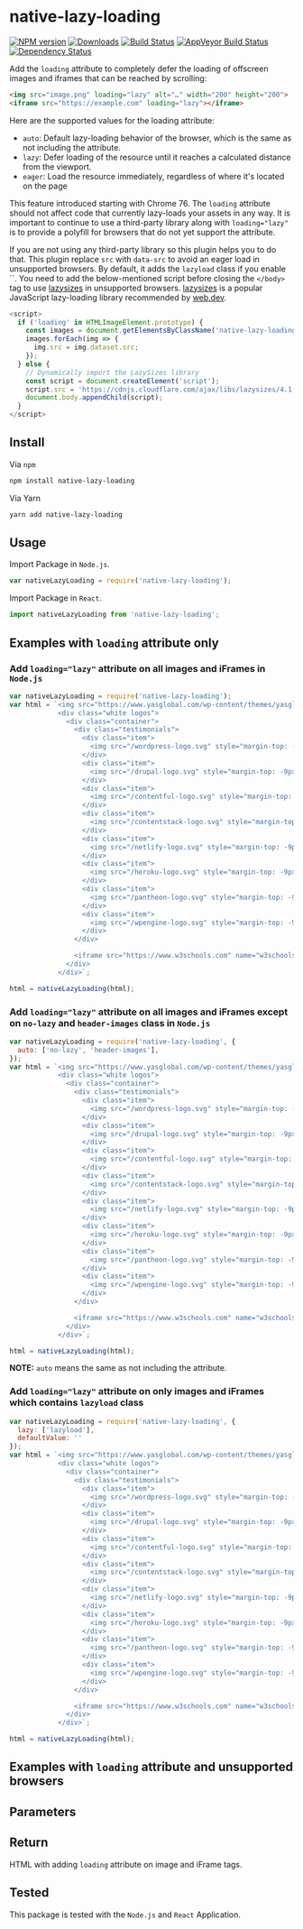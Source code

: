 # native-lazy-loading

[![NPM version][npm-image]][npm-url] [![Downloads][downloads-image]][npm-url] [![Build Status][travis-image]][travis-url] [![AppVeyor Build Status][appveyor-image]][appveyor-url] [![Dependency Status][dependency-image]][dependency-url]

Add the `loading` attribute to completely defer the loading of offscreen images and iframes that can be reached by scrolling:

```html
<img src="image.png" loading="lazy" alt="…" width="200" height="200">
<iframe src="https://example.com" loading="lazy"></iframe>
```

Here are the supported values for the loading attribute:

- `auto`: Default lazy-loading behavior of the browser, which is the same as not including the attribute.
- `lazy`: Defer loading of the resource until it reaches a calculated distance from the viewport.
- `eager`: Load the resource immediately, regardless of where it's located on the page  

This feature introduced starting with Chrome 76. The `loading` attribute should not affect code that currently lazy-loads your assets in any way. It is important to continue to use a third-party library along with `loading="lazy"` is to provide a polyfill for browsers that do not yet support the attribute. 

If you are not using any third-party library so this plugin helps you to do that. This plugin replace `src` with `data-src` to avoid an eager load in unsupported browsers. By default, it adds the `lazyload` class if you enable ``. You need to add the below-mentioned script before closing the `</body>` tag to use [lazysizes](https://github.com/aFarkas/lazysizes) in unsupported browsers. [lazysizes](https://github.com/aFarkas/lazysizes) is a popular JavaScript lazy-loading library recommended by [web.dev](https://web.dev/). 

```javascript
<script>
  if ('loading' in HTMLImageElement.prototype) {
    const images = document.getElementsByClassName('native-lazy-loading');
    images.forEach(img => {
      img.src = img.dataset.src;
    });
  } else {
    // Dynamically import the LazySizes library
    const script = document.createElement('script');
    script.src = 'https://cdnjs.cloudflare.com/ajax/libs/lazysizes/4.1.8/lazysizes.min.js';
    document.body.appendChild(script);
  }
</script>
```

## Install

Via `npm`
```bash
npm install native-lazy-loading
```

Via Yarn
```bash
yarn add native-lazy-loading
```

## Usage

Import Package in `Node.js`.

```javascript
var nativeLazyLoading = require('native-lazy-loading');
```

Import Package in `React`.

```javascript
import nativeLazyLoading from 'native-lazy-loading';
```

## Examples with `loading` attribute only

### Add `loading="lazy"` attribute on all images and iFrames in `Node.js`

```javascript
var nativeLazyLoading = require('native-lazy-loading');
var html = `<img src="https://www.yasglobal.com/wp-content/themes/yasglobal/images-cus/logo.svg" alt="YAS Global Logo" title="YAS Global Logo" />
            <div class="white logos">
              <div class="container">
                <div class="testimonials">
                  <div class="item">
                    <img src="/wordpress-logo.svg" style="margin-top: -9px;" alt="WordPress Logo" title="WordPress Logo" />
                  </div>
                  <div class="item">
                    <img src="/drupal-logo.svg" style="margin-top: -9px;" alt="Drupal Logo" title="Drupal Logo" />
                  </div>
                  <div class="item">
                    <img src="/contentful-logo.svg" style="margin-top: -9px;" alt="Contentful Logo" title="Contentful Logo" />
                  </div>                  
                  <div class="item">
                    <img src="/contentstack-logo.svg" style="margin-top: -9px;" alt="ContentStack Logo" title="ContentStack Logo" />
                  </div>
                  <div class="item">
                    <img src="/netlify-logo.svg" style="margin-top: -9px;" alt="Netlify Logo" title="Netlify Logo" />
                  </div>
                  <div class="item">
                    <img src="/heroku-logo.svg" style="margin-top: -9px;" alt="Heroku Logo" title="Heroku Logo" />
                  </div>
                  <div class="item">
                    <img src="/pantheon-logo.svg" style="margin-top: -9px;" alt="Pantheon Logo" title="Pantheon Logo" />
                  </div>
                  <div class="item">
                    <img src="/wpengine-logo.svg" style="margin-top: -9px;" alt="WPs Engine Logo" title="WP Engine Logo" />
                  </div>
                </div>

                <iframe src="https://www.w3schools.com" name="w3schools"></iframe>
              </div>
            </div>`;

html = nativeLazyLoading(html);
```

### Add `loading="lazy"` attribute on all images and iFrames except on `no-lazy` and `header-images` class in `Node.js`

```javascript
var nativeLazyLoading = require('native-lazy-loading', {
  auto: ['no-lazy', 'header-images'],
});
var html = `<img src="https://www.yasglobal.com/wp-content/themes/yasglobal/images-cus/logo.svg" alt="YAS Global Logo" title="YAS Global Logo" />
            <div class="white logos">
              <div class="container">
                <div class="testimonials">
                  <div class="item">
                    <img src="/wordpress-logo.svg" style="margin-top: -9px;" alt="WordPress Logo" title="WordPress Logo" />
                  </div>
                  <div class="item">
                    <img src="/drupal-logo.svg" style="margin-top: -9px;" alt="Drupal Logo" title="Drupal Logo" />
                  </div>
                  <div class="item">
                    <img src="/contentful-logo.svg" style="margin-top: -9px;" alt="Contentful Logo" title="Contentful Logo" />
                  </div>                  
                  <div class="item">
                    <img src="/contentstack-logo.svg" style="margin-top: -9px;" alt="ContentStack Logo" title="ContentStack Logo" />
                  </div>
                  <div class="item">
                    <img src="/netlify-logo.svg" style="margin-top: -9px;" alt="Netlify Logo" title="Netlify Logo" />
                  </div>
                  <div class="item">
                    <img src="/heroku-logo.svg" style="margin-top: -9px;" alt="Heroku Logo" title="Heroku Logo" />
                  </div>
                  <div class="item">
                    <img src="/pantheon-logo.svg" style="margin-top: -9px;" alt="Pantheon Logo" title="Pantheon Logo" />
                  </div>
                  <div class="item">
                    <img src="/wpengine-logo.svg" style="margin-top: -9px;" alt="WPs Engine Logo" title="WP Engine Logo" />
                  </div>
                </div>

                <iframe src="https://www.w3schools.com" name="w3schools"></iframe>
              </div>
            </div>`;

html = nativeLazyLoading(html);
```
**NOTE:** `auto` means the same as not including the attribute.

### Add `loading="lazy"` attribute on only images and iFrames which contains `lazyload` class

```javascript
var nativeLazyLoading = require('native-lazy-loading', {
  lazy: ['lazyload'],
  defaultValue: ''
});
var html = `<img src="https://www.yasglobal.com/wp-content/themes/yasglobal/images-cus/logo.svg" alt="YAS Global Logo" title="YAS Global Logo" />
            <div class="white logos">
              <div class="container">
                <div class="testimonials">
                  <div class="item">
                    <img src="/wordpress-logo.svg" style="margin-top: -9px;" alt="WordPress Logo" title="WordPress Logo" />
                  </div>
                  <div class="item">
                    <img src="/drupal-logo.svg" style="margin-top: -9px;" alt="Drupal Logo" title="Drupal Logo" />
                  </div>
                  <div class="item">
                    <img src="/contentful-logo.svg" style="margin-top: -9px;" alt="Contentful Logo" title="Contentful Logo" />
                  </div>                  
                  <div class="item">
                    <img src="/contentstack-logo.svg" style="margin-top: -9px;" alt="ContentStack Logo" title="ContentStack Logo" />
                  </div>
                  <div class="item">
                    <img src="/netlify-logo.svg" style="margin-top: -9px;" alt="Netlify Logo" title="Netlify Logo" />
                  </div>
                  <div class="item">
                    <img src="/heroku-logo.svg" style="margin-top: -9px;" alt="Heroku Logo" title="Heroku Logo" />
                  </div>
                  <div class="item">
                    <img src="/pantheon-logo.svg" style="margin-top: -9px;" alt="Pantheon Logo" title="Pantheon Logo" />
                  </div>
                  <div class="item">
                    <img src="/wpengine-logo.svg" style="margin-top: -9px;" alt="WPs Engine Logo" title="WP Engine Logo" />
                  </div>
                </div>

                <iframe src="https://www.w3schools.com" name="w3schools"></iframe>
              </div>
            </div>`;

html = nativeLazyLoading(html);
```

## Examples with `loading` attribute and unsupported browsers

## Parameters


## Return

HTML with adding `loading` attribute on image and iFrame tags.

## Tested

This package is tested with the `Node.js` and `React` Application. 

[npm-image]: https://img.shields.io/npm/v/native-lazy-loading.svg
[npm-url]: https://www.npmjs.com/package/native-lazy-loading
[downloads-image]: https://img.shields.io/npm/dm/native-lazy-loading.svg

[travis-image]: https://img.shields.io/travis/com/samiahmedsiddiqui/native-lazy-loading.svg?label=travis-ci
[travis-url]: https://travis-ci.com/samiahmedsiddiqui/native-lazy-loading

[appveyor-url]: https://ci.appveyor.com/project/samiahmedsiddiqui/native-lazy-loading
[appveyor-image]: https://img.shields.io/appveyor/ci/samiahmedsiddiqui/native-lazy-loading.svg?label=appveyor

[dependency-image]: https://img.shields.io/david/samiahmedsiddiqui/native-lazy-loading.svg
[dependency-url]: https://david-dm.org/samiahmedsiddiqui/native-lazy-loading
